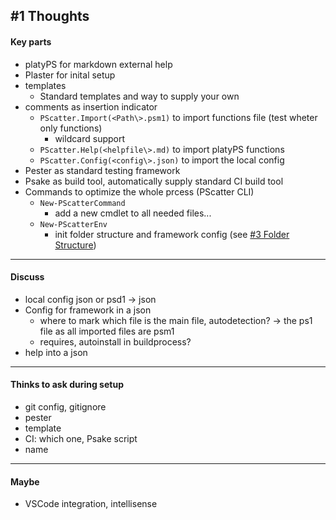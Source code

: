 ## #1 Thoughts

#### Key parts
- platyPS for markdown external help
- Plaster for inital setup
- templates
  - Standard templates and way to supply your own
- comments as insertion indicator 
  - `PScatter.Import(<Path\>.psm1)` to import functions file (test wheter only functions)
    - wildcard support
  - `PScatter.Help(<helpfile\>.md)` to import platyPS functions
  - `PScatter.Config(<config\>.json)` to import the local config
- Pester as standard testing framework
- Psake as build tool, automatically supply standard CI build tool
- Commands to optimize the whole prcess (PScatter CLI)
  - `New-PScatterCommand`
    - add a new cmdlet to all needed files...
  - `New-PScatterEnv`
    - init folder structure and framework config (see [#3  Folder Structure](#3_folder_structure.md))

---

#### Discuss
- local config json or psd1
  -> json
- Config for framework in a json 
  - where to mark which file is the main file, autodetection?
    -> the ps1 file as all imported files are psm1
  - requires, autoinstall in buildprocess?
- help into a json

---

#### Thinks to ask during setup
- git config, gitignore
- pester
- template
- CI: which one, Psake script
- name

---

#### Maybe
- VSCode integration, intellisense


